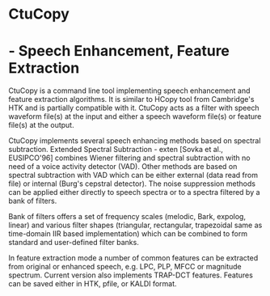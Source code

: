 # CtuCopy 
# - Speech Enhancement, Feature Extraction

CtuCopy is a command line tool implementing speech enhancement and feature extraction algorithms. It is similar to HCopy tool from Cambridge's HTK and is partially compatible with it. CtuCopy acts as a filter with speech waveform file(s) at the input and either a speech waveform file(s) or feature file(s) at the output.

CtuCopy implements several speech enhancing methods based on spectral subtraction. Extended Spectral Subtraction - exten [Sovka et al., EUSIPCO'96] combines Wiener filtering and spectral subtraction with no need of a voice activity detector (VAD). Other methods are based on spectral subtraction with VAD which can be either external (data read from file) or internal (Burg's cepstral detector). The noise suppression methods can be applied either directly to speech spectra or to a spectra filtered by a bank of filters.

Bank of filters offers a set of frequency scales (melodic, Bark, expolog, linear) and various filter shapes (triangular, rectangular, trapezoidal same as time-domain IIR based implementation) which can be combined to form standard and user-defined filter banks.

In feature extraction mode a number of common features can be extracted from original or enhanced speech, e.g. LPC, PLP, MFCC or magnitude spectrum. Current version also implements TRAP-DCT features. Features can be saved either in HTK, pfile, or KALDI format.
